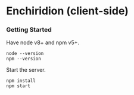 # Enchiridion (client-side) #

### Getting Started ###

Have node v8+ and npm v5+.

```
node --version
npm --version
```

Start the server.

```
npm install
npm start
```
